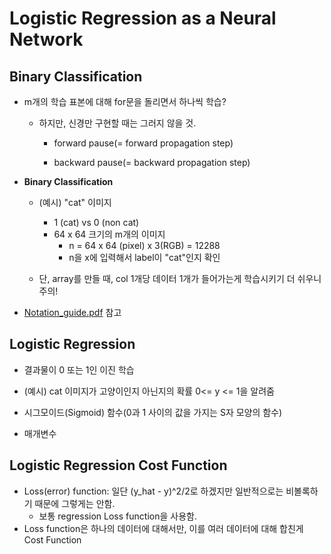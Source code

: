 # Logistic Regression as a Neural Network

## Binary Classification

- m개의 학습 표본에 대해 for문을 돌리면서 하나씩 학습?

  - 하지만, 신경만 구현할 때는 그러지 않을 것.

    - forward pause(= forward propagation step)

    - backward pause(= backward propagation step)



- **Binary Classification**

  - (예시) "cat" 이미지
    - 1 (cat) vs 0 (non cat)
    - 64 x 64 크기의 m개의 이미지
      - n = 64 x 64 (pixel) x 3(RGB) = 12288
      - n을 x에 입력해서 label이 "cat"인지 확인

  - 단, array를 만들 때, col 1개당 데이터 1개가 들어가는게 학습시키기 더 쉬우니 주의!

- [Notation_guide.pdf](Notation_guide.pdf) 참고





## Logistic Regression

- 결과물이 0 또는 1인 이진 학습
- (예시) cat 이미지가 고양이인지 아닌지의 확률 0<= y <= 1을 알려줌
- 시그모이드(Sigmoid) 함수(0과 1 사이의 값을 가지는 S자 모양의 함수)

- 매개변수





## Logistic Regression Cost Function

- Loss(error) function: 일단 (y_hat - y)^2/2로 하겠지만 일반적으로는 비볼록하기 때문에 그렇게는 안함.
  - 보통 regression Loss function을 사용함.
- Loss function은 하나의 데이터에 대해서만, 이를 여러 데이터에 대해 합친게 Cost Function

